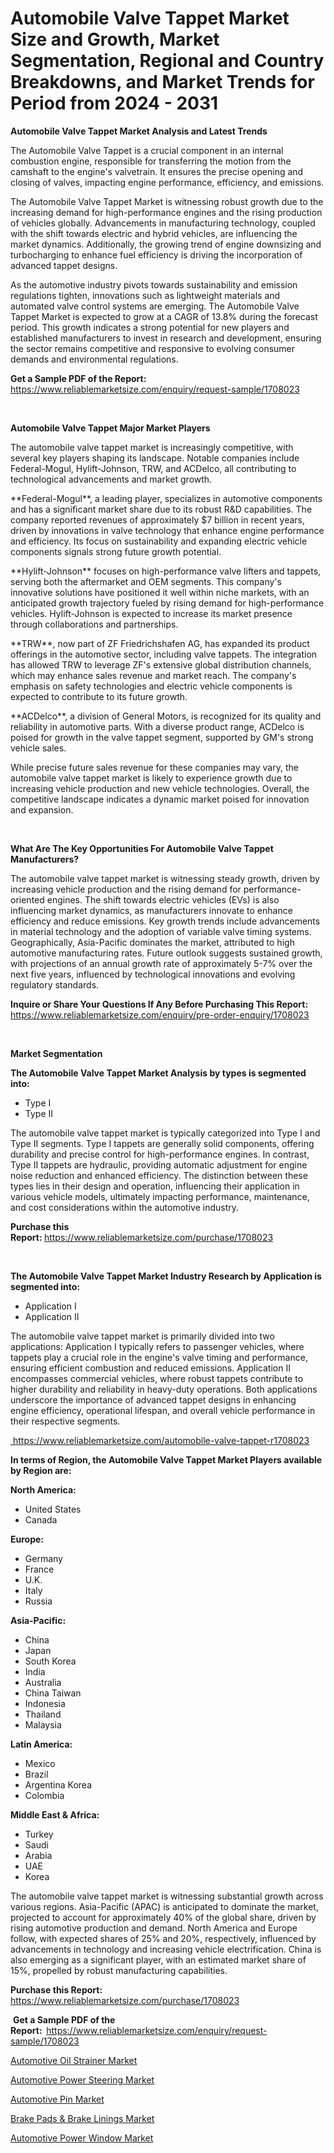 <p><h1>Automobile Valve Tappet Market Size and Growth, Market Segmentation, Regional and Country Breakdowns, and Market Trends for Period from 2024 -  2031</h1></p><p><strong>Automobile Valve Tappet Market Analysis and Latest Trends</strong></p>
<p><p>The Automobile Valve Tappet is a crucial component in an internal combustion engine, responsible for transferring the motion from the camshaft to the engine's valvetrain. It ensures the precise opening and closing of valves, impacting engine performance, efficiency, and emissions.</p><p>The Automobile Valve Tappet Market is witnessing robust growth due to the increasing demand for high-performance engines and the rising production of vehicles globally. Advancements in manufacturing technology, coupled with the shift towards electric and hybrid vehicles, are influencing the market dynamics. Additionally, the growing trend of engine downsizing and turbocharging to enhance fuel efficiency is driving the incorporation of advanced tappet designs.</p><p>As the automotive industry pivots towards sustainability and emission regulations tighten, innovations such as lightweight materials and automated valve control systems are emerging. The Automobile Valve Tappet Market is expected to grow at a CAGR of 13.8% during the forecast period. This growth indicates a strong potential for new players and established manufacturers to invest in research and development, ensuring the sector remains competitive and responsive to evolving consumer demands and environmental regulations.</p></p>
<p><strong>Get a Sample PDF of the Report:&nbsp;</strong> <a href="https://www.reliablemarketsize.com/enquiry/request-sample/1708023?utm_campaign=1103&utm_medium=2&utm_source=Github&utm_content=ia&utm_term=18122024&utm_id=automobile-valve-tappet">https://www.reliablemarketsize.com/enquiry/request-sample/1708023</a></p>
<p>&nbsp;</p>
<p><strong>Automobile Valve Tappet Major Market Players</strong></p>
<p><p>The automobile valve tappet market is increasingly competitive, with several key players shaping its landscape. Notable companies include Federal-Mogul, Hylift-Johnson, TRW, and ACDelco, all contributing to technological advancements and market growth.</p><p>**Federal-Mogul**, a leading player, specializes in automotive components and has a significant market share due to its robust R&D capabilities. The company reported revenues of approximately $7 billion in recent years, driven by innovations in valve technology that enhance engine performance and efficiency. Its focus on sustainability and expanding electric vehicle components signals strong future growth potential.</p><p>**Hylift-Johnson** focuses on high-performance valve lifters and tappets, serving both the aftermarket and OEM segments. This company's innovative solutions have positioned it well within niche markets, with an anticipated growth trajectory fueled by rising demand for high-performance vehicles. Hylift-Johnson is expected to increase its market presence through collaborations and partnerships.</p><p>**TRW**, now part of ZF Friedrichshafen AG, has expanded its product offerings in the automotive sector, including valve tappets. The integration has allowed TRW to leverage ZF's extensive global distribution channels, which may enhance sales revenue and market reach. The company's emphasis on safety technologies and electric vehicle components is expected to contribute to its future growth.</p><p>**ACDelco**, a division of General Motors, is recognized for its quality and reliability in automotive parts. With a diverse product range, ACDelco is poised for growth in the valve tappet segment, supported by GM's strong vehicle sales.</p><p>While precise future sales revenue for these companies may vary, the automobile valve tappet market is likely to experience growth due to increasing vehicle production and new vehicle technologies. Overall, the competitive landscape indicates a dynamic market poised for innovation and expansion.</p></p>
<p>&nbsp;</p>
<p><strong>What Are The Key Opportunities For Automobile Valve Tappet Manufacturers?</strong></p>
<p><p>The automobile valve tappet market is witnessing steady growth, driven by increasing vehicle production and the rising demand for performance-oriented engines. The shift towards electric vehicles (EVs) is also influencing market dynamics, as manufacturers innovate to enhance efficiency and reduce emissions. Key growth trends include advancements in material technology and the adoption of variable valve timing systems. Geographically, Asia-Pacific dominates the market, attributed to high automotive manufacturing rates. Future outlook suggests sustained growth, with projections of an annual growth rate of approximately 5-7% over the next five years, influenced by technological innovations and evolving regulatory standards.</p></p>
<p><strong>Inquire or Share Your Questions If Any Before Purchasing This Report:</strong> <a href="https://www.reliablemarketsize.com/enquiry/pre-order-enquiry/1708023?utm_campaign=1103&utm_medium=2&utm_source=Github&utm_content=ia&utm_term=18122024&utm_id=automobile-valve-tappet">https://www.reliablemarketsize.com/enquiry/pre-order-enquiry/1708023</a></p>
<p>&nbsp;</p>
<p><strong>Market Segmentation</strong></p>
<p><strong>The Automobile Valve Tappet Market Analysis by types is segmented into:</strong></p>
<p><ul><li>Type I</li><li>Type II</li></ul></p>
<p><p>The automobile valve tappet market is typically categorized into Type I and Type II segments. Type I tappets are generally solid components, offering durability and precise control for high-performance engines. In contrast, Type II tappets are hydraulic, providing automatic adjustment for engine noise reduction and enhanced efficiency. The distinction between these types lies in their design and operation, influencing their application in various vehicle models, ultimately impacting performance, maintenance, and cost considerations within the automotive industry.</p></p>
<p><strong>Purchase this Report:&nbsp;</strong><a href="https://www.reliablemarketsize.com/purchase/1708023?utm_campaign=1103&utm_medium=2&utm_source=Github&utm_content=ia&utm_term=18122024&utm_id=automobile-valve-tappet">https://www.reliablemarketsize.com/purchase/1708023</a></p>
<p>&nbsp;</p>
<p><strong>The Automobile Valve Tappet Market Industry Research by Application is segmented into:</strong></p>
<p><ul><li>Application I</li><li>Application II</li></ul></p>
<p><p>The automobile valve tappet market is primarily divided into two applications: Application I typically refers to passenger vehicles, where tappets play a crucial role in the engine's valve timing and performance, ensuring efficient combustion and reduced emissions. Application II encompasses commercial vehicles, where robust tappets contribute to higher durability and reliability in heavy-duty operations. Both applications underscore the importance of advanced tappet designs in enhancing engine efficiency, operational lifespan, and overall vehicle performance in their respective segments.</p></p>
<p><a href="https://www.reliablemarketsize.com/automobile-valve-tappet-r1708023?utm_campaign=1103&utm_medium=2&utm_source=Github&utm_content=ia&utm_term=18122024&utm_id=automobile-valve-tappet">&nbsp;https://www.reliablemarketsize.com/automobile-valve-tappet-r1708023</a></p>
<p><strong>In terms of Region, the Automobile Valve Tappet Market Players available by Region are:</strong></p>
<p>
    <p> <strong> North America: </strong>
        <ul>
            <li>United States</li>
            <li>Canada</li>
        </ul>
        </p> 
    <p> <strong> Europe: </strong>
        <ul>
            <li>Germany</li>
            <li>France</li>
            <li>U.K.</li>
            <li>Italy</li>
            <li>Russia</li>
        </ul>
        </p> 
    <p> <strong> Asia-Pacific: </strong>
        <ul>
            <li>China</li>
            <li>Japan</li>
            <li>South Korea</li>
            <li>India</li>
            <li>Australia</li>
            <li>China Taiwan</li>
            <li>Indonesia</li>
            <li>Thailand</li>
            <li>Malaysia</li>
        </ul>
        </p> 
    <p> <strong> Latin America: </strong>
        <ul>
            <li>Mexico</li>
            <li>Brazil</li>
            <li>Argentina Korea</li>
            <li>Colombia</li>
        </ul>
        </p> 
    <p> <strong> Middle East & Africa: </strong>
        <ul>
            <li>Turkey</li>
            <li>Saudi</li>
            <li>Arabia</li>
            <li>UAE</li>
            <li>Korea</li>
        </ul>
    </p>
    </p>
<p><p>The automobile valve tappet market is witnessing substantial growth across various regions. Asia-Pacific (APAC) is anticipated to dominate the market, projected to account for approximately 40% of the global share, driven by rising automotive production and demand. North America and Europe follow, with expected shares of 25% and 20%, respectively, influenced by advancements in technology and increasing vehicle electrification. China is also emerging as a significant player, with an estimated market share of 15%, propelled by robust manufacturing capabilities.</p></p>
<p><strong>Purchase this Report: </strong><a href="https://www.reliablemarketsize.com/purchase/1708023?utm_campaign=1103&utm_medium=2&utm_source=Github&utm_content=ia&utm_term=18122024&utm_id=automobile-valve-tappet">https://www.reliablemarketsize.com/purchase/1708023</a></p>
<p>&nbsp;<strong>Get a Sample PDF of the Report:&nbsp;&nbsp;</strong><a href="https://www.reliablemarketsize.com/enquiry/request-sample/1708023?utm_campaign=1103&utm_medium=2&utm_source=Github&utm_content=ia&utm_term=18122024&utm_id=automobile-valve-tappet">https://www.reliablemarketsize.com/enquiry/request-sample/1708023</a></p>
<p><strong></strong></p>
<p><p><a href="https://www.linkedin.com/pulse/global-automotive-oil-strainer-market-forecast-2024-2031-uzeye?utm_campaign=1103&utm_medium=2&utm_source=Github&utm_content=ia&utm_term=18122024&utm_id=automobile-valve-tappet">Automotive Oil Strainer Market</a></p><p><a href="https://www.linkedin.com/pulse/automotive-power-steering-market-report-industry-value-dxpwe?utm_campaign=1103&utm_medium=2&utm_source=Github&utm_content=ia&utm_term=18122024&utm_id=automobile-valve-tappet">Automotive Power Steering Market</a></p><p><a href="https://www.linkedin.com/pulse/automotive-pin-market-analysis-industry-trends-cagr-77-growth-nyixe?utm_campaign=1103&utm_medium=2&utm_source=Github&utm_content=ia&utm_term=18122024&utm_id=automobile-valve-tappet">Automotive Pin Market</a></p><p><a href="https://github.com/gdfhhhj/Market-Research-Report-List-7/blob/main/brake-pads-brake-linings-market.md?utm_campaign=1103&utm_medium=2&utm_source=Github&utm_content=ia&utm_term=18122024&utm_id=automobile-valve-tappet">Brake Pads & Brake Linings Market</a></p><p><a href="https://www.linkedin.com/pulse/automotive-power-window-market-forecasting-share-size-revenue-7llge?utm_campaign=1103&utm_medium=2&utm_source=Github&utm_content=ia&utm_term=18122024&utm_id=automobile-valve-tappet">Automotive Power Window Market</a></p></p>